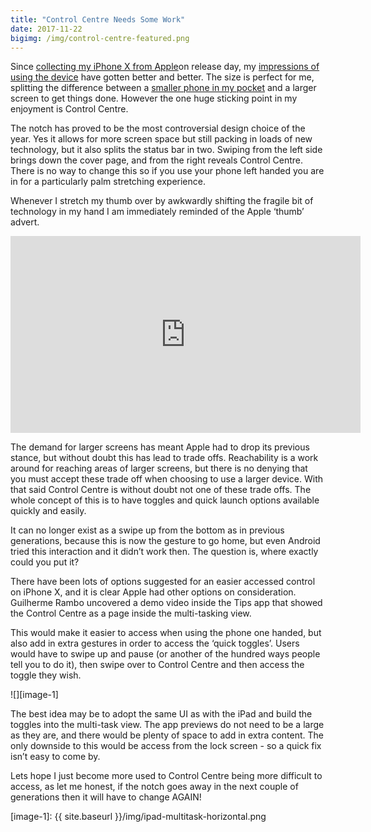 ```yaml
---
title: "Control Centre Needs Some Work"
date: 2017-11-22
bigimg: /img/control-centre-featured.png
---
```

Since [collecting my iPhone X from Apple][1]on release day, my [impressions of using the device][2] have gotten better and better. The size is perfect for me, splitting the difference between a [smaller phone in my pocket][3] and a larger screen to get things done. However the one huge sticking point in my enjoyment is Control Centre. 

The notch has proved to be the most controversial design choice of the year. Yes it allows for more screen space but still packing in loads of new technology, but it also splits the status bar in two. Swiping from the left side brings down the cover page, and from the right reveals Control Centre. There is no way to change this so if you use your phone left handed you are in for a particularly palm stretching experience. 

Whenever I stretch my thumb over by awkwardly shifting the fragile bit of technology in my hand I am immediately reminded of the Apple ‘thumb’ advert.

<iframe width="560" height="315" src="https://www.youtube.com/embed/O99m7lebirE" frameborder="0" allow="autoplay; encrypted-media" allowfullscreen></iframe>

The demand for larger screens has meant Apple had to drop its previous stance, but without doubt this has lead to trade offs. Reachability is a work around for reaching areas of larger screens, but there is no denying that you must accept these trade off when choosing to use a larger device. With that said Control Centre is without doubt not one of these trade offs. The whole concept of this is to have toggles and quick launch options available quickly and easily. 

It can no longer exist as a swipe up from the bottom as in previous generations, because this is now the gesture to go home, but even Android tried this interaction and it didn’t work then. The question is, where exactly could you put it?

There have been lots of options suggested for an easier accessed control on iPhone X, and it is clear Apple had other options on consideration. Guilherme Rambo uncovered a demo video inside the Tips app that showed the Control Centre as a page inside the multi-tasking view. 

This would make it easier to access when using the phone one handed, but also add in extra gestures in order to access the ‘quick toggles’. Users would have to swipe up and pause (or another of the hundred ways people tell you to do it), then swipe over to Control Centre and then access the toggle they wish.

![][image-1]

The best idea may be to adopt the same UI as with the iPad and build the toggles into the multi-task view. The app previews do not need to be a large as they are, and there would be plenty of space to add in extra content. The only downside to this would be access from the lock screen - so a quick fix isn’t easy to come by.

Lets hope I just become more used to Control Centre being more difficult to access, as let me honest, if the notch goes away in the next couple of generations then it will have to change AGAIN! 

[1]:	https://www.gr36.com/post/2017-11-06-apples-service-advantage/
[2]:	https://www.gr36.com/post/2017-11-08-iphonex-impressions/
[3]:	https://www.gr36.com/post/2017-07-17-smaller-phone-much-happier/

[image-1]:	{{ site.baseurl }}/img/ipad-multitask-horizontal.png